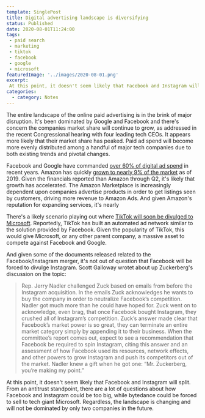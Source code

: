 ```yaml
---
template: SinglePost
title: Digital advertising landscape is diversifying
status: Published
date: 2020-08-01T11:24:00
tags:
 - paid search
 - marketing
 - tiktok
 - facebook
 - google
 - microsoft
featuredImage: '../images/2020-08-01.png'
excerpt:
 At this point, it doesn't seem likely that Facebook and Instagram will split. From an antitrust standpoint, there are a lot of questions about how Facebook and Instagram could be too big, while bytedance could be forced to sell to tech giant Microsoft. Regardless, the landscape is changing and will not be dominated by only two companies in the future.
categories:
  - category: Notes
---
```

The entire landscape of the online paid advertising is in the brink of major disruption. It's been dominated by Google and Facebook and there's concern the companies market share will continue to grow, as addressed in the recent Congressional hearing with four leading tech CEOs. It appears more likely that their market share has peaked. Paid ad spend will become more evenly distributed among a handful of major tech companies due to both existing trends and pivotal changes.

Facebook and Google have commanded [over 60% of digital ad spend](https://www.emarketer.com/content/facebook-google-duopoly-won-t-crack-this-year) in recent years. Amazon has quickly [grown to nearly 9% of the market](https://www.emarketer.com/content/amazon-advertising-2019) as of 2019. Given the financials reported than Amazon through Q2, it's likely that growth has accelerated. The Amazon Marketplace is increasingly dependent upon companies advertise products in order to get listings seen by customers, driving more revenue to Amazon Ads. And given Amazon's reputation for expanding services, it's nearly

There's a likely scenario playing out where [TikTok will soon be divulged to Microsoft](https://www.reuters.com/article/us-usa-tiktok-bytedance-exclusive-idUSKBN24X3SK). Reportedly, TikTok has built an automated ad network similar to the solution provided by Facebook. Given the popularity of TikTok, this would give Microsoft, or any other parent company, a massive asset to compete against Facebook and Google.

And given some of the documents released related to the Facebook/Instagram merger, it's not out of question that Facebook will be forced to divulge Instagram. Scott Galloway wrotet about up Zuckerberg's discussion on the topic:

> Rep. Jerry Nadler challenged Zuck based on emails from before the Instagram acquisition. In the emails Zuck acknowledges he wants to buy the company in order to neutralize Facebook’s competition. Nadler got much more than he could have hoped for. Zuck went on to acknowledge, even brag, that once Facebook bought Instagram, they crushed all of Instagram’s competition. Zuck’s answer made clear that Facebook’s market power is so great, they can terminate an entire market category simply by appending it to their business. When the committee’s report comes out, expect to see a recommendation that Facebook be required to spin Instagram, citing this answer and an assessment of how Facebook used its resources, network effects, and other powers to grow Instagram and push its competitors out of the market. Nadler knew a gift when he got one: “Mr. Zuckerberg, you’re making my point.”

At this point, it doesn't seem likely that Facebook and Instagram will split. From an antitrust standpoint, there are a lot of questions about how Facebook and Instagram could be too big, while bytedance could be forced to sell to tech giant Microsoft. Regardless, the landscape is changing and will not be dominated by only two companies in the future.

